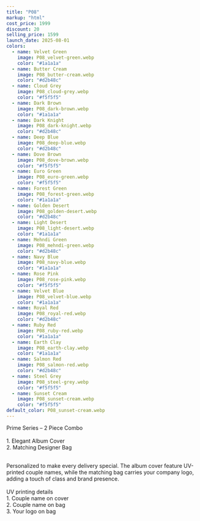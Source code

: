 ```yaml
---
title: "P08"
markup: "html"
cost_price: 1999
discount: 20
selling_price: 1599
launch_date: 2025-08-01
colors:
  - name: Velvet Green
    image: P08_velvet-green.webp
    color: "#1a1a1a"
  - name: Butter Cream
    image: P08_butter-cream.webp
    color: "#d2b48c"
  - name: Cloud Grey
    image: P08_cloud-grey.webp
    color: "#f5f5f5"
  - name: Dark Brown
    image: P08_dark-brown.webp
    color: "#1a1a1a"
  - name: Dark Knight
    image: P08_dark-knight.webp
    color: "#d2b48c"
  - name: Deep Blue
    image: P08_deep-blue.webp
    color: "#d2b48c"
  - name: Dove Brown
    image: P08_dove-brown.webp
    color: "#f5f5f5"
  - name: Euro Green
    image: P08_euro-green.webp
    color: "#f5f5f5"
  - name: Forest Green
    image: P08_forest-green.webp
    color: "#1a1a1a"
  - name: Golden Desert
    image: P08_golden-desert.webp
    color: "#d2b48c"
  - name: Light Desert
    image: P08_light-desert.webp
    color: "#1a1a1a"
  - name: Mehndi Green
    image: P08_mehndi-green.webp
    color: "#d2b48c"
  - name: Navy Blue
    image: P08_navy-blue.webp
    color: "#1a1a1a"
  - name: Rose Pink
    image: P08_rose-pink.webp
    color: "#f5f5f5"
  - name: Velvet Blue
    image: P08_velvet-blue.webp
    color: "#1a1a1a"
  - name: Royal Red
    image: P08_royal-red.webp
    color: "#d2b48c"
  - name: Ruby Red
    image: P08_ruby-red.webp
    color: "#1a1a1a"
  - name: Earth Clay
    image: P08_earth-clay.webp
    color: "#1a1a1a"
  - name: Salmon Red
    image: P08_salmon-red.webp
    color: "#d2b48c"
  - name: Steel Grey
    image: P08_steel-grey.webp
    color: "#f5f5f5"
  - name: Sunset Cream
    image: P08_sunset-cream.webp
    color: "#f5f5f5"
default_color: P08_sunset-cream.webp
---
```


Prime Series – 2 Piece Combo<br><br> <span class='text-b font-medium text-lime-300 mb-1'> 1. Elegant Album Cover<br> 2. Matching Designer Bag<br><br> </span> <div class='max-w-xl mx-auto'> Personalized to make every delivery special. The album cover feature UV-printed couple names, while the matching bag carries your company logo, adding a touch of class and brand presence. </div> <div class='max-w-xl mx-auto text-b font-medium text-lime-300 mb-1'> <br>UV printing details<br> </div> <span class='text-r mb-1'> 1. Couple name on cover<br> 2. Couple name on bag<br> 3. Your logo on bag<br> </span>
